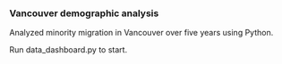 ### Vancouver demographic analysis

Analyzed minority migration in Vancouver over five years using Python.

Run data_dashboard.py to start.
